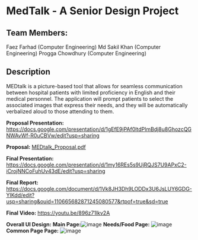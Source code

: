 # MedTalk - A Senior Design Project 

## Team Members:
Faez Farhad (Computer Engineering)
Md Sakil Khan (Computer Engineering)
Progga Chowdhury (Computer Engineering)

## Description
MEDtalk is a picture-based tool that allows for seamless communication between hospital patients with limited proficiency in English and their medical personnel. The application will prompt patients to select the associated images that express their needs, and they will be automatically verbalized aloud to those attending to them.

**Proposal Presentation:** https://docs.google.com/presentation/d/1gEfE9jPAf0ltdPlmBdj8u8GhozcQGNWAvWf-R0uCBVw/edit?usp=sharing

**Proposal:** [MEDtalk_Proposal.pdf](https://github.com/fayeezus/MedTalk-final/files/8848629/MEDtalk_Proposal.pdf)

**Final Presentation:** https://docs.google.com/presentation/d/1my16REs5s9UjRQJS7U9APxC2-iCrojNNCoFuhUv43dE/edit?usp=sharing

**Final Report:** https://docs.google.com/document/d/1Vk8JH3Dh9LODDx3U6JsLUY6GDG-YIKdd/edit?usp=sharing&ouid=110665682871245080577&rtpof=true&sd=true

**Final Video:** https://youtu.be/896z71lkv2A

**Overall UI Design:**
**Main Page:**![image](https://user-images.githubusercontent.com/29441031/172259099-fa00a09a-2022-4de7-b89a-d5efa8a51dfa.png)
**Needs/Food Page:** ![image](https://user-images.githubusercontent.com/29441031/172259244-66117af8-4e05-4e4c-8324-37c6ce60c7f7.png)
**Common Page Page:** ![image](https://user-images.githubusercontent.com/29441031/172259292-2043569c-f2a4-4480-9861-a97ac73a064f.png)

